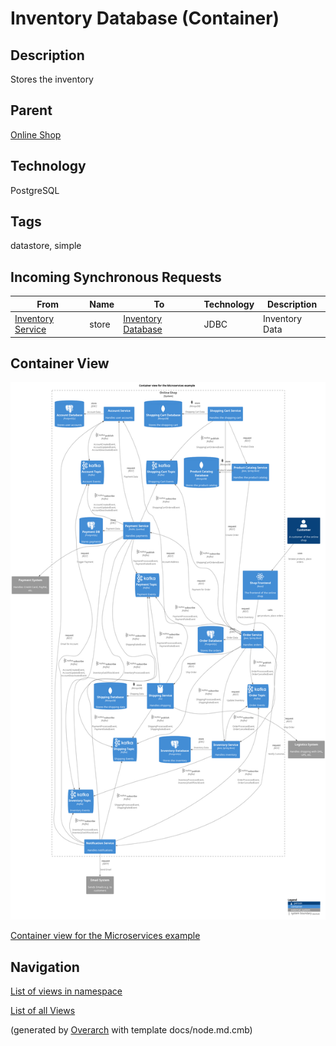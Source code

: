 
# Inventory Database (Container)
## Description
Stores the inventory

## Parent
[Online Shop](../../../../software-development/architecture/example/microservices/online-shop.md)

## Technology
PostgreSQL

## Tags
datastore, simple
## Incoming Synchronous Requests 
| From | Name | To | Technology | Description |
|---|---|---|---|---|
| [Inventory Service](../../../../software-development/architecture/example/microservices/inventory-service.md) | store | [Inventory Database](../../../../software-development/architecture/example/microservices/inventory-db.md) | JDBC | Inventory Data |

## Container View
![Container view for the Microservices example](../../../../software-development/architecture/example/microservices/container-view.png)

[Container view for the Microservices example](../../../../software-development/architecture/example/microservices/container-view.md)


## Navigation
[List of views in namespace](./views-in-namespace.md)

[List of all Views](../../../../views.md)


(generated by [Overarch](https://github.com/soulspace-org/overarch) with template docs/node.md.cmb)
